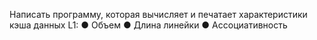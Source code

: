 Написать программу, которая вычисляет и печатает характеристики кэша данных L1:
● Объем
● Длина линейки
● Ассоциативность
